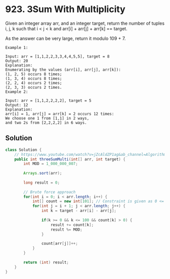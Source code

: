 # 923. 3Sum With Multiplicity

Given an integer array arr, and an integer target, return the number of tuples i, j, k such that i < j < k and arr[i] + arr[j] + arr[k] == target.

As the answer can be very large, return it modulo 109 + 7.

 

    Example 1:

    Input: arr = [1,1,2,2,3,3,4,4,5,5], target = 8
    Output: 20
    Explanation: 
    Enumerating by the values (arr[i], arr[j], arr[k]):
    (1, 2, 5) occurs 8 times;
    (1, 3, 4) occurs 8 times;
    (2, 2, 4) occurs 2 times;
    (2, 3, 3) occurs 2 times.
    Example 2:

    Input: arr = [1,1,2,2,2,2], target = 5
    Output: 12
    Explanation: 
    arr[i] = 1, arr[j] = arr[k] = 2 occurs 12 times:
    We choose one 1 from [1,1] in 2 ways,
    and two 2s from [2,2,2,2] in 6 ways.


## Solution 

```java
class Solution {
    // https://www.youtube.com/watch?v=jZcAldZP1ag&ab_channel=AlgorithmsMadeEasy
    public int threeSumMulti(int[] arr, int target) {
        int MOD = 1_000_000_007;
        
        Arrays.sort(arr);
        
        long result = 0;
        
        // Brute force approach
        for(int i = 0; i < arr.length; i++) {
            int[] count = new int[101]; // Constraint is given as 0 <= arr[i] <= 100
            for(int j = i + 1; j < arr.length; j++) {
                int k = target - arr[i] - arr[j];
                
                if(k >= 0 && k <= 100 && count[k] > 0) {
                    result += count[k];
                    result %= MOD;
                }
                
                count[arr[j]]++;
            }
        }
        
        return (int) result;
    }
}
```